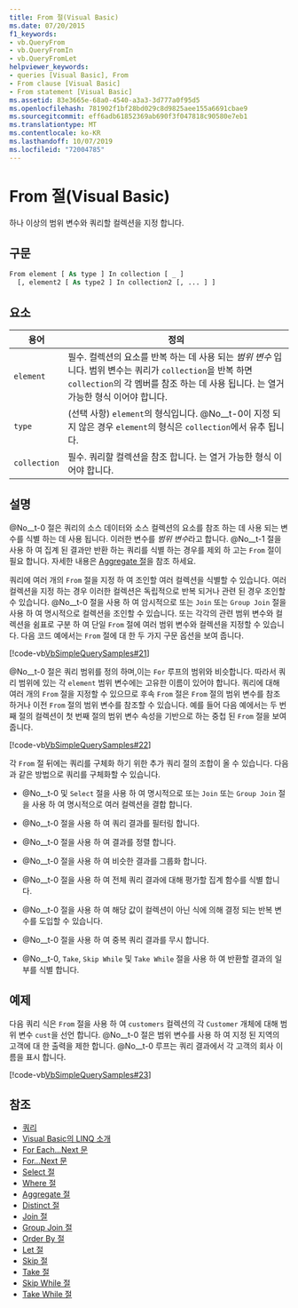 ```yaml
---
title: From 절(Visual Basic)
ms.date: 07/20/2015
f1_keywords:
- vb.QueryFrom
- vb.QueryFromIn
- vb.QueryFromLet
helpviewer_keywords:
- queries [Visual Basic], From
- From clause [Visual Basic]
- From statement [Visual Basic]
ms.assetid: 83e3665e-68a0-4540-a3a3-3d777a0f95d5
ms.openlocfilehash: 781902f1bf28bd029c8d9825aee155a6691cbae9
ms.sourcegitcommit: eff6adb61852369ab690f3f047818c90580e7eb1
ms.translationtype: MT
ms.contentlocale: ko-KR
ms.lasthandoff: 10/07/2019
ms.locfileid: "72004785"
---
```

# <a name="from-clause-visual-basic"></a>From 절(Visual Basic)
하나 이상의 범위 변수와 쿼리할 컬렉션을 지정 합니다.  
  
## <a name="syntax"></a>구문  
  
```vb  
From element [ As type ] In collection [ _ ]  
  [, element2 [ As type2 ] In collection2 [, ... ] ]  
```  
  
## <a name="parts"></a>요소  
  
|용어|정의|  
|---|---|  
|`element`|필수. 컬렉션의 요소를 반복 하는 데 사용 되는 *범위 변수* 입니다. 범위 변수는 쿼리가 `collection`을 반복 하면 `collection`의 각 멤버를 참조 하는 데 사용 됩니다. 는 열거 가능한 형식 이어야 합니다.|  
|`type`|(선택 사항) `element`의 형식입니다. @No__t-0이 지정 되지 않은 경우 `element`의 형식은 `collection`에서 유추 됩니다.|  
|`collection`|필수. 쿼리할 컬렉션을 참조 합니다. 는 열거 가능한 형식 이어야 합니다.|  
  
## <a name="remarks"></a>설명  
 @No__t-0 절은 쿼리의 소스 데이터와 소스 컬렉션의 요소를 참조 하는 데 사용 되는 변수를 식별 하는 데 사용 됩니다. 이러한 변수를 *범위 변수*라고 합니다. @No__t-1 절을 사용 하 여 집계 된 결과만 반환 하는 쿼리를 식별 하는 경우를 제외 하 고는 `From` 절이 필요 합니다. 자세한 내용은 [Aggregate 절](../../../visual-basic/language-reference/queries/aggregate-clause.md)을 참조 하세요.  
  
 쿼리에 여러 개의 `From` 절을 지정 하 여 조인할 여러 컬렉션을 식별할 수 있습니다. 여러 컬렉션을 지정 하는 경우 이러한 컬렉션은 독립적으로 반복 되거나 관련 된 경우 조인할 수 있습니다. @No__t-0 절을 사용 하 여 암시적으로 또는 `Join` 또는 `Group Join` 절을 사용 하 여 명시적으로 컬렉션을 조인할 수 있습니다. 또는 각각의 관련 범위 변수와 컬렉션을 쉼표로 구분 하 여 단일 `From` 절에 여러 범위 변수와 컬렉션을 지정할 수 있습니다. 다음 코드 예에서는 `From` 절에 대 한 두 가지 구문 옵션을 보여 줍니다.  
  
 [!code-vb[VbSimpleQuerySamples#21](~/samples/snippets/visualbasic/VS_Snippets_VBCSharp/VbSimpleQuerySamples/VB/QuerySamples1.vb#21)]  
  
 @No__t-0 절은 쿼리 범위를 정의 하며,이는 `For` 루프의 범위와 비슷합니다. 따라서 쿼리 범위에 있는 각 `element` 범위 변수에는 고유한 이름이 있어야 합니다. 쿼리에 대해 여러 개의 `From` 절을 지정할 수 있으므로 후속 `From` 절은 `From` 절의 범위 변수를 참조 하거나 이전 `From` 절의 범위 변수를 참조할 수 있습니다. 예를 들어 다음 예에서는 두 번째 절의 컬렉션이 첫 번째 절의 범위 변수 속성을 기반으로 하는 중첩 된 `From` 절을 보여 줍니다.  
  
 [!code-vb[VbSimpleQuerySamples#22](~/samples/snippets/visualbasic/VS_Snippets_VBCSharp/VbSimpleQuerySamples/VB/QuerySamples1.vb#22)]  
  
 각 `From` 절 뒤에는 쿼리를 구체화 하기 위한 추가 쿼리 절의 조합이 올 수 있습니다. 다음과 같은 방법으로 쿼리를 구체화할 수 있습니다.  
  
- @No__t-0 및 `Select` 절을 사용 하 여 명시적으로 또는 `Join` 또는 `Group Join` 절을 사용 하 여 명시적으로 여러 컬렉션을 결합 합니다.  
  
- @No__t-0 절을 사용 하 여 쿼리 결과를 필터링 합니다.  
  
- @No__t-0 절을 사용 하 여 결과를 정렬 합니다.  
  
- @No__t-0 절을 사용 하 여 비슷한 결과를 그룹화 합니다.  
  
- @No__t-0 절을 사용 하 여 전체 쿼리 결과에 대해 평가할 집계 함수를 식별 합니다.  
  
- @No__t-0 절을 사용 하 여 해당 값이 컬렉션이 아닌 식에 의해 결정 되는 반복 변수를 도입할 수 있습니다.  
  
- @No__t-0 절을 사용 하 여 중복 쿼리 결과를 무시 합니다.  
  
- @No__t-0, `Take`, `Skip While` 및 `Take While` 절을 사용 하 여 반환할 결과의 일부를 식별 합니다.  
  
## <a name="example"></a>예제  
 다음 쿼리 식은 `From` 절을 사용 하 여 `customers` 컬렉션의 각 `Customer` 개체에 대해 범위 변수 `cust`을 선언 합니다. @No__t-0 절은 범위 변수를 사용 하 여 지정 된 지역의 고객에 대 한 출력을 제한 합니다. @No__t-0 루프는 쿼리 결과에서 각 고객의 회사 이름을 표시 합니다.  
  
 [!code-vb[VbSimpleQuerySamples#23](~/samples/snippets/visualbasic/VS_Snippets_VBCSharp/VbSimpleQuerySamples/VB/QuerySamples1.vb#23)]  
  
## <a name="see-also"></a>참조

- [쿼리](../../../visual-basic/language-reference/queries/index.md)
- [Visual Basic의 LINQ 소개](../../../visual-basic/programming-guide/language-features/linq/introduction-to-linq.md)
- [For Each...Next 문](../../../visual-basic/language-reference/statements/for-each-next-statement.md)
- [For...Next 문](../../../visual-basic/language-reference/statements/for-next-statement.md)
- [Select 절](../../../visual-basic/language-reference/queries/select-clause.md)
- [Where 절](../../../visual-basic/language-reference/queries/where-clause.md)
- [Aggregate 절](../../../visual-basic/language-reference/queries/aggregate-clause.md)
- [Distinct 절](../../../visual-basic/language-reference/queries/distinct-clause.md)
- [Join 절](../../../visual-basic/language-reference/queries/join-clause.md)
- [Group Join 절](../../../visual-basic/language-reference/queries/group-join-clause.md)
- [Order By 절](../../../visual-basic/language-reference/queries/order-by-clause.md)
- [Let 절](../../../visual-basic/language-reference/queries/let-clause.md)
- [Skip 절](../../../visual-basic/language-reference/queries/skip-clause.md)
- [Take 절](../../../visual-basic/language-reference/queries/take-clause.md)
- [Skip While 절](../../../visual-basic/language-reference/queries/skip-while-clause.md)
- [Take While 절](../../../visual-basic/language-reference/queries/take-while-clause.md)
